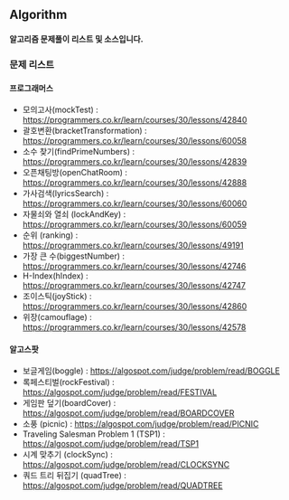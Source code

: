 ## Algorithm

#### 알고리즘 문제풀이 리스트 및 소스입니다.

### 문제 리스트

#### 프로그래머스

* 모의고사(mockTest) : https://programmers.co.kr/learn/courses/30/lessons/42840
* 괄호변환(bracketTransformation) : https://programmers.co.kr/learn/courses/30/lessons/60058
* 소수 찾기(findPrimeNumbers) : https://programmers.co.kr/learn/courses/30/lessons/42839
* 오픈채팅방(openChatRoom) : https://programmers.co.kr/learn/courses/30/lessons/42888
* 가사검색(lyricsSearch) : https://programmers.co.kr/learn/courses/30/lessons/60060
* 자물쇠와 열쇠 (lockAndKey) : https://programmers.co.kr/learn/courses/30/lessons/60059
* 순위 (ranking) : https://programmers.co.kr/learn/courses/30/lessons/49191
* 가장 큰 수(biggestNumber) : https://programmers.co.kr/learn/courses/30/lessons/42746
* H-Index(hIndex) : https://programmers.co.kr/learn/courses/30/lessons/42747
* 조이스틱(joyStick) : https://programmers.co.kr/learn/courses/30/lessons/42860
* 위장(camouflage) : https://programmers.co.kr/learn/courses/30/lessons/42578

#### 알고스팟

* 보글게임(boggle) : https://algospot.com/judge/problem/read/BOGGLE
* 록페스티벌(rockFestival) : https://algospot.com/judge/problem/read/FESTIVAL
* 게임판 덮기(boardCover) : https://algospot.com/judge/problem/read/BOARDCOVER
* 소풍 (picnic) : https://algospot.com/judge/problem/read/PICNIC
* Traveling Salesman Problem 1 (TSP1) : https://algospot.com/judge/problem/read/TSP1
* 시계 맞추기 (clockSync) : https://algospot.com/judge/problem/read/CLOCKSYNC
* 쿼드 트리 뒤집기 (quadTree) : https://algospot.com/judge/problem/read/QUADTREE
